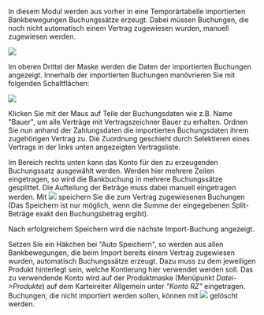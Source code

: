 In diesem Modul werden aus vorher in eine Temporärtabelle importierten Bankbewegungen Buchungssätze erzeugt. Dabei müssen Buchungen, die
noch nicht automatisch einem Vertrag zugewiesen wurden, manuell zugewiesen werden.

![](http://xpecto.github.io/docs/img/img166.png)

Im oberen Drittel der Maske werden die Daten der importierten Buchungen angezeigt. Innerhalb der importierten Buchungen manövrieren Sie mit folgenden
Schaltflächen:

![](http://xpecto.github.io/docs/img/img167.png)

Klicken Sie mit der Maus auf Teile der Buchungsdaten wie z.B. Name "Bauer", um alle Verträge mit Vertragszeichner Bauer zu erhalten. Ordnen Sie
nun anhand der Zahlungsdaten die importierten Buchungsdaten ihrem zugehörigen Vertrag zu. Die Zuordnung geschieht durch Selektieren eines Vertrags in
der links unten angezeigten Vertragsliste.

Im Bereich rechts unten kann das Konto für den zu erzeugenden Buchungssatz ausgewählt werden. Werden hier mehrere Zeilen eingetragen, so wird die
Bankbuchung in mehrere Buchungssätze gesplittet. Die Aufteilung der Beträge muss dabei manuell eingetragen werden. Mit
![](http://xpecto.github.io/docs/img/img169.png)
speichern Sie die zum Vertrag zugewiesenen Buchungen (Das Speichern ist nur möglich, wenn die Summe der eingegebenen Split-Beträge exakt den
Buchungsbetrag ergibt).

Nach erfolgreichem Speichern wird die nächste Import-Buchung angezeigt.

Setzen Sie ein Häkchen bei "Auto Speichern", so werden aus allen Bankbewegungen, die beim Import bereits einem Vertrag zugewiesen wurden,
automatisch Buchungssätze erzeugt. Dazu muss zu dem jeweiligen Produkt hinterlegt sein, welche Kontierung hier verwendet werden soll. Das zu
verwendende Konto wird auf der Produktmaske (Menüpunkt _Datei-&gt;Produkte_) auf dem Karteireiter Allgemein unter _"Konto RZ"_
eingetragen. Buchungen, die nicht importiert werden sollen, können mit
![](http://xpecto.github.io/docs/img/img052.png)
gelöscht werden.
